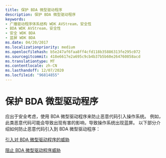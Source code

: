 ```yaml
---
title: 保护 BDA 微型驱动程序
description: 保护 BDA 微型驱动程序
keywords:
- 广播驱动程序体系结构 WDK AVStream，安全性
- BDA WDK AVStream，安全性
- 安全 WDK BDA
- 蓝屏 WDK BDA
ms.date: 04/20/2017
ms.localizationpriority: medium
ms.openlocfilehash: b5e247af6faa8ff4cfd118b35886313fe295c072
ms.sourcegitcommit: 418e6617e2a695c9cb4b37b5b60e264760858acd
ms.translationtype: MT
ms.contentlocale: zh-CN
ms.lasthandoff: 12/07/2020
ms.locfileid: "96814855"
---
```

# <a name="securing-a-bda-minidriver"></a>保护 BDA 微型驱动程序





应出于安全考虑，使用 BDA 微型驱动程序来防止恶意代码引入操作系统。 例如，此类恶意代码可能会导致出现有害的影响，导致操作系统出现蓝屏。 以下部分介绍如何防止恶意代码引入到 BDA 微型驱动程序：

[引入对 BDA 微型驱动程序的威胁](introducing-threats-to-a-bda-minidriver.md)

[阻止 BDA 微型驱动程序威胁](preventing-bda-minidriver-threats.md)

 

 




